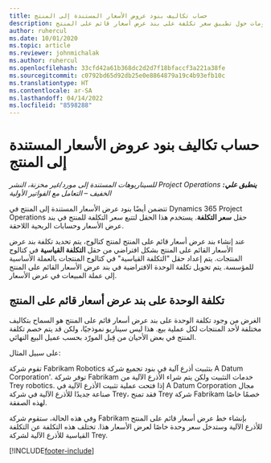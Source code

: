 ```yaml
---
title: حساب تكاليف بنود عروض الأسعار المستندة إلى المنتج
description: يقدم هذا الموضوع معلومات حول تطبيق سعر تكلفة على بند عرض أسعار قائم على المنتج.
author: ruhercul
ms.date: 10/01/2020
ms.topic: article
ms.reviewer: johnmichalak
ms.author: ruhercul
ms.openlocfilehash: 33cfd42a61b368dc2d2d7f18bfaccf3a221a38fe
ms.sourcegitcommit: c0792bd65d92db25e0e8864879a19c4b93efb10c
ms.translationtype: HT
ms.contentlocale: ar-SA
ms.lasthandoff: 04/14/2022
ms.locfileid: "8598288"
---
```

# <a name="costing-product-based-quote-lines"></a>حساب تكاليف بنود عروض الأسعار المستندة إلى المنتج

_**ينطبق علي:** ‏‫Project Operations للسيناريوهات المستندة إلى مورد/غير مخزنة‬، ‏‫النشر الخفيف – التعامل مع الفواتير الأولية‬_


تتضمن أيضًا بنود عرض الأسعار المستندة إلى المنتج في Dynamics 365 Project Operations حقل **سعر التكلفة**. يستخدم هذا الحقل لتتبع سعر التكلفة للمنتج في بند عرض الأسعار وحسابات الربحية اللاحقة.

عند إنشاء بند عرض أسعار قائم على المنتج لمنتج كتالوج، يتم تحديد تكلفة بند عرض الأسعار القائم على المنتج بشكل افتراضي من حقل **التكلفة القياسية** في كتالوج المنتجات. يتم إعداد حقل "التكلفة القياسية" في كتالوج المنتجات بالعملة الأساسية للمؤسسة. يتم تحويل تكلفة الوحدة الافتراضية في بند عرض الأسعار القائم على المنتج إلى عملة المبيعات في عرض الأسعار.

## <a name="unit-cost-on-a-product-based-quote-line"></a>تكلفة الوحدة على بند عرض أسعار قائم على المنتج

الغرض من وجود تكلفة الوحدة على بند عرض أسعار قائم على المنتج هو السماح بتكاليف مختلفة لأحد المنتجات لكل عملية بيع. هذا ليس سيناريو نموذجيًا، ولكن قد يتم خصم تكلفة المنتج في بعض الأحيان من قِبل المورّد بحسب عميل البيع النهائي.

على سبيل المثال:

تقوم شركة Fabrikam Robotics بتثبيت أذرع آلية في بنود تجميع شركة A Datum Corporation'. توفر شركة Fabrikam خدمات التثبيت ولكن يتم شراء الأذرع الآلية من Trey robotics. إذا فتحت عملية تثبيت الأذرع الآلية في A Datum Corporation مجال صناعة جديدًا للأذرع الآلية في شركة Trey، فقد تمنح Trey شركة Fabrikam خصمًا خاصًا لهذه الصفقة.

وفي هذه الحالة، ستقوم شركة Fabrikam بإنشاء خط عرض أسعار قائم على المنتج للأذرع الآلية وستدخل سعر وحدة خاصًا لعرض الأسعار هذا. تختلف هذه التكلفة عن التكلفة القياسية للأذرع الآلية لشركة Trey.


[!INCLUDE[footer-include](../../includes/footer-banner.md)]